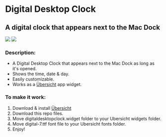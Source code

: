 # Digital Desktop Clock
## A digital clock that appears next to the Mac Dock

![](https://i.imgur.com/K8ZhrwA.png)
![](https://i.imgur.com/PqMaqgh.png)

### Description:
* A Digital Desktop Clock that appears next to the Mac Dock as long as it's opened.
* Shows the time, date & day.
* Easily customizable.
* Works as a [Übersicht](http://tracesof.net/uebersicht/) app widget.

### To make it work:
1. Download & install [Übersicht](http://tracesof.net/uebersicht/)
2. Download this repo files.
3. Move digitaldesktopclock.widget folder to your Ubersicht widgets folder.
4. Move digital-7.ttf font file to your Ubersicht fonts folder.
5. Enjoy!
